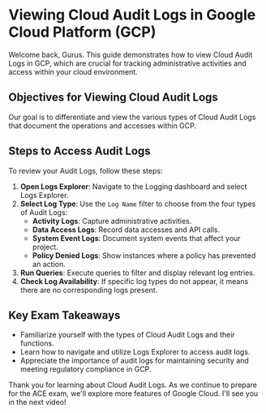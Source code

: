 # Viewing Cloud Audit Logs in Google Cloud Platform (GCP)

Welcome back, Gurus. This guide demonstrates how to view Cloud Audit Logs in GCP, which are crucial for tracking administrative activities and access within your cloud environment.

## Objectives for Viewing Cloud Audit Logs

Our goal is to differentiate and view the various types of Cloud Audit Logs that document the operations and accesses within GCP.

## Steps to Access Audit Logs

To review your Audit Logs, follow these steps:

1. **Open Logs Explorer**: Navigate to the Logging dashboard and select Logs Explorer.
2. **Select Log Type**: Use the `Log Name` filter to choose from the four types of Audit Logs:
   - **Activity Logs**: Capture administrative activities.
   - **Data Access Logs**: Record data accesses and API calls.
   - **System Event Logs**: Document system events that affect your project.
   - **Policy Denied Logs**: Show instances where a policy has prevented an action.
3. **Run Queries**: Execute queries to filter and display relevant log entries.
4. **Check Log Availability**: If specific log types do not appear, it means there are no corresponding logs present.

## Key Exam Takeaways

- Familiarize yourself with the types of Cloud Audit Logs and their functions.
- Learn how to navigate and utilize Logs Explorer to access audit logs.
- Appreciate the importance of audit logs for maintaining security and meeting regulatory compliance in GCP.

Thank you for learning about Cloud Audit Logs. As we continue to prepare for the ACE exam, we'll explore more features of Google Cloud. I'll see you in the next video!
